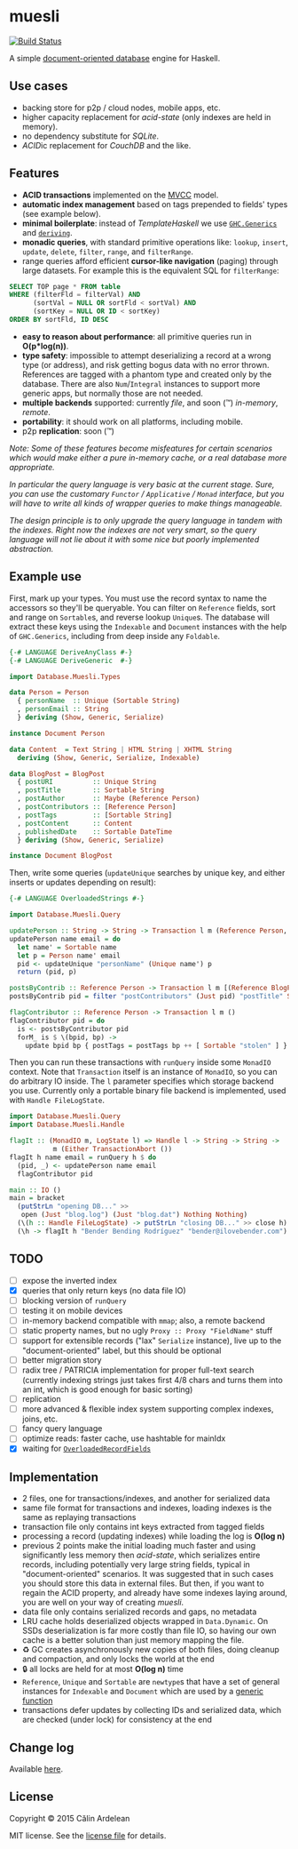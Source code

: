 muesli
======

[![Build Status](https://travis-ci.org/mmn80/muesli.png)](https://travis-ci.org/mmn80/muesli)

A simple [document-oriented database][nosql] engine for Haskell.

Use cases
---------
* backing store for p2p / cloud nodes, mobile apps, etc.
* higher capacity replacement for *acid-state* (only indexes are held in memory).
* no dependency substitute for *SQLite*.
* *ACID*ic replacement for *CouchDB* and the like.

Features
--------
* **ACID transactions** implemented on the [MVCC][] model.
* **automatic index management** based on tags prepended to fields' types
(see example below).
* **minimal boilerplate**: instead of *TemplateHaskell* we use
[`GHC.Generics`][gen] and [`deriving`][der].
* **monadic queries**, with standard primitive operations like:
`lookup`, `insert`, `update`, `delete`, `filter`, `range`, and `filterRange`.
* range queries afford efficient **cursor-like navigation** (paging) through
large datasets. For example this is the equivalent SQL for `filterRange`:
```SQL
SELECT TOP page * FROM table
WHERE (filterFld = filterVal) AND
      (sortVal = NULL OR sortFld < sortVal) AND
      (sortKey = NULL OR ID < sortKey)
ORDER BY sortFld, ID DESC
```
* **easy to reason about performance**: all primitive queries run in **O(p*log(n))**.
* **type safety**: impossible to attempt deserializing a record at a wrong type
(or address), and risk getting bogus data with no error thrown.
References are tagged with a phantom type and created only by the database.
There are also `Num`/`Integral` instances to support more generic apps,
but normally those are not needed.
* **multiple backends** supported: currently *file*, and soon (:tm:)
*in-memory*, *remote*.
* **portability**: it should work on all platforms, including mobile.
* p2p **replication**: soon (:tm:)

*Note: Some of these features become misfeatures for certain scenarios which
would make either a pure in-memory cache, or a real database more appropriate.*

*In particular the query language is very basic at the current stage. Sure, you
can use the customary `Functor` / `Applicative` / `Monad` interface, but you will
have to write all kinds of wrapper queries to make things manageable.*

*The design principle is to only upgrade the query language in tandem with the indexes.
Right now the indexes are not very smart, so the query language will not lie
about it with some nice but poorly implemented abstraction.*

Example use
-----------
First, mark up your types. You must use the record syntax to name the
accessors so they'll be queryable. You can filter on `Reference` fields, sort and
range on `Sortable`s, and reverse lookup `Unique`s. The database will extract
these keys using the `Indexable` and `Document` instances with the help of
`GHC.Generics`, including from deep inside any `Foldable`.

```Haskell
{-# LANGUAGE DeriveAnyClass #-}
{-# LANGUAGE DeriveGeneric  #-}

import Database.Muesli.Types

data Person = Person
  { personName  :: Unique (Sortable String)
  , personEmail :: String
  } deriving (Show, Generic, Serialize)

instance Document Person

data Content  = Text String | HTML String | XHTML String
  deriving (Show, Generic, Serialize, Indexable)

data BlogPost = BlogPost
  { postURI          :: Unique String
  , postTitle        :: Sortable String
  , postAuthor       :: Maybe (Reference Person)
  , postContributors :: [Reference Person]
  , postTags         :: [Sortable String]
  , postContent      :: Content
  , publishedDate    :: Sortable DateTime
  } deriving (Show, Generic, Serialize)

instance Document BlogPost
```

Then, write some queries (`updateUnique` searches by unique key, and either
inserts or updates depending on result):

```Haskell
{-# LANGUAGE OverloadedStrings #-}

import Database.Muesli.Query

updatePerson :: String -> String -> Transaction l m (Reference Person, Person)
updatePerson name email = do
  let name' = Sortable name
  let p = Person name' email
  pid <- updateUnique "personName" (Unique name') p
  return (pid, p)

postsByContrib :: Reference Person -> Transaction l m [(Reference BlogPost, BlogPost)]
postsByContrib pid = filter "postContributors" (Just pid) "postTitle" SortAsc

flagContributor :: Reference Person -> Transaction l m ()
flagContributor pid = do
  is <- postsByContributor pid
  forM_ is $ \(bpid, bp) ->
    update bpid bp { postTags = postTags bp ++ [ Sortable "stolen" ] }
```

Then you can run these transactions with `runQuery` inside some `MonadIO` context.
Note that `Transaction` itself is an instance of `MonadIO`, so you can do
arbitrary IO inside.
The `l` parameter specifies which storage backend you use.
Currently only a portable binary file backend is implemented, used with
`Handle FileLogState`.

```Haskell
import Database.Muesli.Query
import Database.Muesli.Handle

flagIt :: (MonadIO m, LogState l) => Handle l -> String -> String ->
           m (Either TransactionAbort ())
flagIt h name email = runQuery h $ do
  (pid, _) <- updatePerson name email
  flagContributor pid

main :: IO ()
main = bracket
  (putStrLn "opening DB..." >>
   open (Just "blog.log") (Just "blog.dat") Nothing Nothing)
  (\(h :: Handle FileLogState) -> putStrLn "closing DB..." >> close h)
  (\h -> flagIt h "Bender Bending Rodríguez" "bender@ilovebender.com")

```

TODO
----
- [ ] expose the inverted index
- [x] queries that only return keys (no data file IO)
- [ ] blocking version of `runQuery`
- [ ] testing it on mobile devices
- [ ] in-memory backend compatible with `mmap`; also, a remote backend
- [ ] static property names, but no ugly `Proxy :: Proxy "FieldName"` stuff
- [ ] support for extensible records ("lax" `Serialize` instance),
live up to the "document-oriented" label, but this should be optional
- [ ] better migration story
- [ ] radix tree / PATRICIA implementation for proper full-text search
(currently indexing strings just takes first 4/8 chars and turns them into an int,
which is good enough for basic sorting)
- [ ] replication
- [ ] more advanced & flexible index system supporting complex indexes, joins, etc.
- [ ] fancy query language
- [ ] optimize reads: faster cache, use hashtable for mainIdx
- [x] waiting for [`OverloadedRecordFields`][orf]

Implementation
--------------
* 2 files, one for transactions/indexes, and another for serialized data
* same file format for transactions and indexes, loading indexes is
the same as replaying transactions
* transaction file only contains int keys extracted from tagged fields
* processing a record (updating indexes) while loading the log is **O(log n)**
* previous 2 points make the initial loading much faster and using significantly
less memory then *acid-state*, which serializes entire records, including
potentially very large string fields, typical in "document-oriented" scenarios.
It was suggested that in such cases you should store this data in external files.
But then, if you want to regain the ACID property, and already have some indexes
laying around, you are well on your way of creating *muesli*.
* data file only contains serialized records and gaps, no metadata
* LRU cache holds deserialized objects wrapped in `Data.Dynamic`.
On SSDs deserialization is far more costly than file IO,
so having our own cache is a better solution than just memory mapping the file.
* :recycle: GC creates asynchronously new copies of both files, doing cleanup and
compaction, and only locks the world at the end
* :lock: all locks are held for at most **O(log n)** time
* `Reference`, `Unique` and `Sortable` are `newtype`s that have a set of general
instances for `Indexable` and `Document` which are used by a [generic function][gen]
* transactions defer updates by collecting IDs and serialized data,
which are checked (under lock) for consistency at the end

Change log
----------
Available [here][changes].

License
-------
Copyright © 2015 Călin Ardelean

MIT license. See the [license file][MIT] for details.

[nosql]: https://en.wikipedia.org/wiki/Document-oriented_database "Document-oriented database - Wikipedia"
[MVCC]: https://en.wikipedia.org/wiki/Multiversion_concurrency_control "Multiversion concurrency control - Wikipedia"
[gen]: https://downloads.haskell.org/~ghc/latest/docs/html/users_guide/generic-programming.html "Generic Programming - GHC User's Guide"
[der]: https://downloads.haskell.org/~ghc/latest/docs/html/users_guide/deriving.html "Extensions to the deriving mechanism - GHC User's Guide"
[orf]: https://ghc.haskell.org/trac/ghc/wiki/Records/OverloadedRecordFields "Overloaded Record Fields - GHC Wiki"
[changes]: https://github.com/mmn80/muesli/blob/master/CHANGELOG.md "Muesli change log"
[MIT]: https://github.com/mmn80/muesli/blob/master/LICENSE.md "MIT License File"
